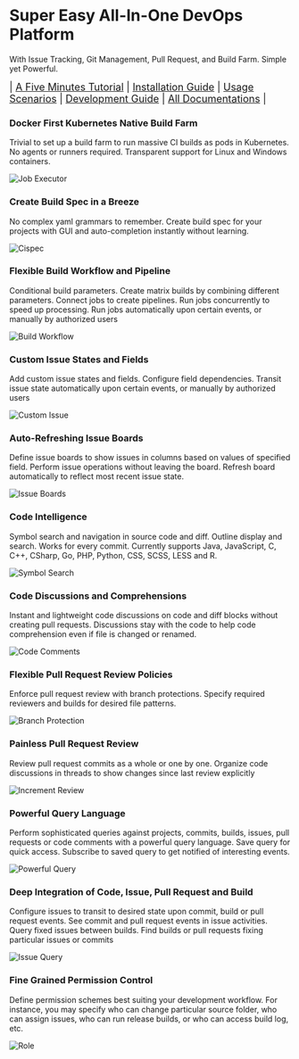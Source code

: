 # Super Easy All-In-One DevOps Platform 

With Issue Tracking, Git Management, Pull Request, and Build Farm. Simple yet Powerful.

<div style="font-size: 18px;">
| <a href="https://code.onedev.io/projects/onedev-manual/blob/master/pages/5min-tutorial.md">A Five Minutes Tutorial</a> 
| <a href="https://code.onedev.io/projects/onedev-manual/blob/master/pages/installation-guide.md">Installation Guide</a> 
| <a href="https://code.onedev.io/projects/onedev-manual/blob/master/pages/usage-scenarios.md">Usage Scenarios</a>
| <a href="https://code.onedev.io/projects/onedev-manual/blob/master/pages/development-guide.md">Development Guide</a>
| <a href="https://code.onedev.io/projects/onedev-manual/blob">All Documentations</a> |
</div>
<p style="margin-bottom: 20px;">

### Docker First Kubernetes Native Build Farm

Trivial to set up a build farm to run massive CI builds as pods in Kubernetes. No agents or runners required. Transparent support for Linux and Windows containers. 

![Job Executor](features/job-executor.png)

### Create Build Spec in a Breeze

No complex yaml grammars to remember. Create build spec for your projects with GUI and auto-completion instantly without learning.

![Cispec](features/cispec.gif)

### Flexible Build Workflow and Pipeline

Conditional build parameters. Create matrix builds by combining different parameters. Connect jobs to create pipelines. Run jobs concurrently to speed up processing. Run jobs automatically upon certain events, or manually by authorized users

![Build Workflow](features/build-workflow.gif)

### Custom Issue States and Fields

Add custom issue states and fields. Configure field dependencies. Transit issue state automatically upon certain events, or manually by authorized users 

![Custom Issue](features/custom-issue.gif)

### Auto-Refreshing Issue Boards

Define issue boards to show issues in columns based on values of specified field. Perform issue operations without leaving the board. Refresh board automatically to reflect most recent issue state.

![Issue Boards](features/issue-boards.gif)

### Code Intelligence

Symbol search and navigation in source code and diff. Outline display and search. Works for every commit. Currently supports Java, JavaScript, C, C++, CSharp, Go, PHP, Python, CSS, SCSS, LESS and R. 

![Symbol Search](features/symbol-search.gif)

### Code Discussions and Comprehensions

Instant and lightweight code discussions on code and diff blocks without creating pull requests. Discussions stay with the code to help code comprehension even if file is changed or renamed. 

![Code Comments](features/code-comments.gif)

### Flexible Pull Request Review Policies

Enforce pull request review with branch protections. Specify required reviewers and builds for desired file patterns. 

![Branch Protection](features/branch-protection.gif)

### Painless Pull Request Review

Review pull request commits as a whole or one by one. Organize code discussions in threads to show changes since last review explicitly

![Increment Review](features/increment-review.gif)

### Powerful Query Language

Perform sophisticated queries against projects, commits, builds, issues, pull requests or code comments with a powerful query language. Save query for quick access. Subscribe to saved query to get notified of interesting events.

![Powerful Query](features/powerful-query.gif)

### Deep Integration of Code, Issue, Pull Request and Build

Configure issues to transit to desired state upon commit, build or pull request events. See commit and pull request events in issue activities. Query fixed issues between builds. Find builds or pull requests fixing particular issues or commits

![Issue Query](features/issue-query.gif)

### Fine Grained Permission Control

Define permission schemes best suiting your development workflow. For instance, you may specify who can change particular source folder, who can assign issues, who can run release builds, or who can access build log, etc.

![Role](features/role.png)